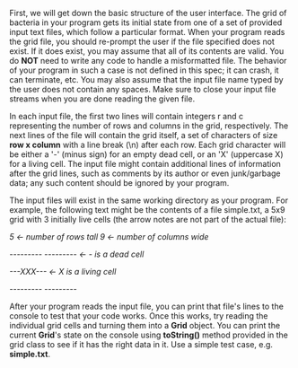 First, we will get down the basic structure of the user interface. The grid of bacteria in your program gets its initial state from one of a set of provided input text files, which follow a particular format. When your program reads the grid file, you should re-prompt the user if the file specified does not exist. If it does exist, you may assume that all of its contents are valid. You do **NOT** need to write any code to handle a misformatted file. The behavior of your program in such a case is not defined in this spec; it can crash, it can terminate, etc. You may also assume that the input file name typed by the user does not contain any spaces. Make sure to close your input file streams when you are done reading the given file.

In each input file, the first two lines will contain integers r and c representing the number of rows and columns in the grid, respectively. The next lines of the file will contain the grid itself, a set of characters of size **row x column** with a line break (\n) after each row. Each grid character will be either a &#39;-&#39; (minus sign) for an empty dead cell, or an &#39;X&#39; (uppercase X) for a living cell. The input file might contain additional lines of information after the grid lines, such as comments by its author or even junk/garbage data; any such content should be ignored by your program.

The input files will exist in the same working directory as your program. For example, the following text might be the contents of a file simple.txt, a 5x9 grid with 3 initially live cells (the arrow notes are not part of the actual file):

_5 ←_ _number of rows tall_
_9 ←_ _number of columns wide_

_---------
--------- ←_ _- is a dead cell_

_---XXX--- ←_ _X is a living cell_

_---------
---------_

After your program reads the input file, you can print that file&#39;s lines to the console to test that your code works. Once this works, try reading the individual grid cells and turning them into a **Grid** object. You can print the current **Grid**&#39;s state on the console using **toString()** method provided in the grid class to see if it has the right data in it. Use a simple test case, e.g. **simple.txt**.